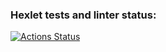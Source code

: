 ### Hexlet tests and linter status:
[![Actions Status](https://github.com/Sterphius/python-project-50/workflows/hexlet-check/badge.svg)](https://github.com/Sterphius/python-project-50/actions)